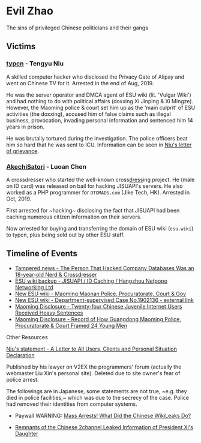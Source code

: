 # Evil Zhao

The sins of privileged Chinese politicians and their gangs

## Victims

### [typcn](https://github.com/typcn) - Tengyu Niu

A skilled computer hacker who disclosed the Privacy Gate of Alipay and went on Chinese TV for it. Arrested in the end of Aug, 2019.

He was the server operator and DMCA agent of ESU wiki (lit. 'Vulgar Wiki') and had nothing to do with political affairs (doxxing Xi Jinping & Xi Mingze). However, the Maoming police & court set him up as the 'main culprit' of ESU activities (the doxxing), accused him of false claims such as illegal business, provocation, invading personal information and sentenced him 14 years in prison.

He was brutally tortured during the investigation. The police officers beat him so hard that he was sent to ICU. Information can be seen in [Niu's letter of grievance](至各位用户、客户的信以及个人情况声明.md).

### [AkechiSatori](https://github.com/AkechiSatori) - Luoan Chen

A crossdresser who started the well-known cross[dress](https://github.com/Komeiji-Satori/Dress)ing project. He (male on ID card) was released on bail for hacking JISUAPI's servers. He also worked as a PHP programmer for `OTOMADS.com` (Jike Tech, HK). Arrested in Oct, 2019.

First arrested for ~hacking~ disclosing the fact that JISUAPI had been caching numerous citizen information on their servers.

Now arrested for buying and transferring the domain of ESU wiki (`esu.wiki`) to typcn, plus being sold out by other ESU staff.

## Timeline of Events

- [Tampered news - The Person That Hacked Company Databases Was an 18-year-old Nerd & Crossdresser](入侵公司数据库的黑客是一个18岁的技术宅男兼女装大佬.txt)
- [ESU wiki backup - JISUAPI / ID Caching / Hangzhou Netpopo Networking Ltd](杭州网尚科技有限公司.md)
- [New ESU wiki - Maoming Maonan Police, Procuratorate, Court & Gov](茂名市茂南区公检法政.md)
- [New ESU wiki - Department-supervised Case No.1902136 - external link](https://esu.dog/%E9%83%A8%E7%9D%A3%E2%80%9C1902136%E2%80%9D%E4%B8%93%E6%A1%88)
- [Maoming Disclosure - Twenty-four Chinese Juvenile Internet Users Received Heavy Sentences](大陆二十四名少年网民被判重刑.md)
- [Maoming Disclosure - Record of How Guangdong Maoming Police, Procuratorate & Court Framed 24 Young Men](广东茂名公检法冤判二十四名孩子的纪实系列.md)

Other Resources

[Niu's statement - A Letter to All Users, Clients and Personal Situation Declaration](https://web.archive.org/web/20210108163945/https://www.v2ex.com/t/743214?p=1)

Published by his lawyer on V2EX the programmers' forum (actually the webmaster Liu Xin's personal site). Deleted due to site owner's fear of police arrest.

The followings are in Japanese, some statements are not true, ~e.g. they died in police facilities,~ which was due to the secrecy of the case. Police had removed their identities from computer systems.

- Paywall WARNING: [Mass Arrests! What Did the Chinese WikiLeaks Do?](https://jbpress.ismedia.jp/articles/-/58597)

- [Remnants of the Chinese 2channel Leaked Information of President Xi's Daughter](https://news.livedoor.com/article/detail/17547383/)
